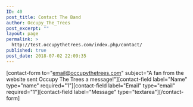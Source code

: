 ```yaml
---
ID: 40
post_title: Contact The Band
author: Occupy_The_Trees
post_excerpt: ""
layout: page
permalink: >
  http://test.occupythetrees.com/index.php/contact/
published: true
post_date: 2018-07-02 22:09:35
---
```

[contact-form to="email@occupythetrees.com" subject="A fan from the website sent Occupy The Trees a message!"][contact-field label="Name" type="name" required="1"][contact-field label="Email" type="email" required="1"][contact-field label="Message" type="textarea"][/contact-form]